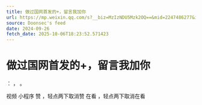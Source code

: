 ```yaml
---
title: 做过国网首发的+，留言我加你
url: https://mp.weixin.qq.com/s?__biz=MzIzNDU5Mzk2OQ==&mid=2247486277&idx=1&sn=5010a603ad2007389d1ce421faae68fc
source: Doonsec's feed
date: 2024-09-26
fetch_date: 2025-10-06T18:23:52.571423
---
```


# 做过国网首发的+，留言我加你

：
，
。

视频
小程序
赞
，轻点两下取消赞
在看
，轻点两下取消在看